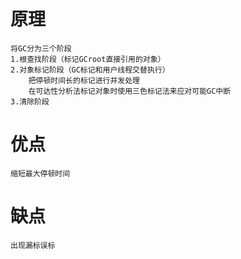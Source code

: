 

# 原理

    将GC分为三个阶段
    1.根查找阶段（标记GCroot直接引用的对象）
    2.对象标记阶段（GC标记和用户线程交替执行）
        把停顿时间长的标记进行并发处理
        在可达性分析法标记对象时使用三色标记法来应对可能GC中断
    3.清除阶段
    
    

# 优点

    缩短最大停顿时间

# 缺点 

    
    出现漏标误标

